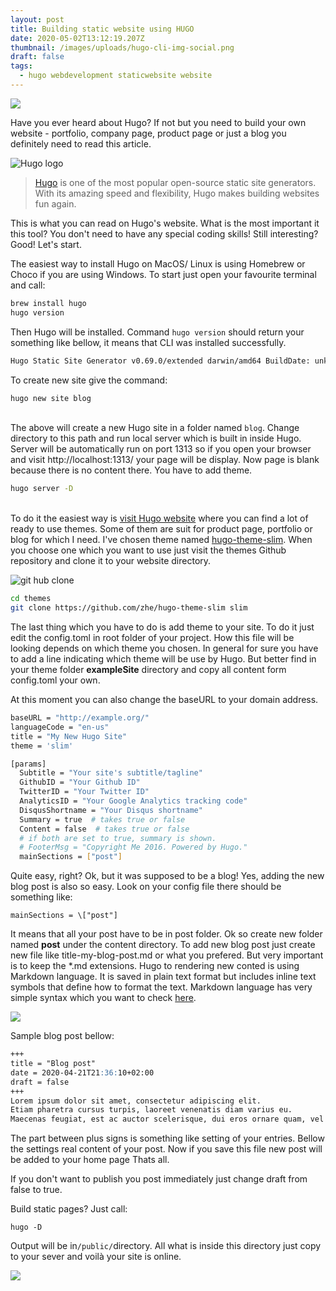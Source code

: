 ```yaml
---
layout: post
title: Building static website using HUGO
date: 2020-05-02T13:12:19.207Z
thumbnail: /images/uploads/hugo-cli-img-social.png
draft: false
tags:
  - hugo webdevelopment staticwebsite website
---
```

![](/images/uploads/hugo-cli-img-social.png)

Have you ever heard about Hugo? If not but you need to build your own website - portfolio, company page, product page or just a blog you definitely need to read this article. 

![Hugo logo ](/images/uploads/hugo-logo-wide.svg "Hugo logo")



> [Hugo](https://gohugo.io/) is one of the most popular open-source static site generators. With its amazing speed and flexibility, Hugo makes building websites fun again. 

This is what you can read on Hugo's website. What is the most important it this tool? You don't need to have any special coding skills! Still interesting? Good! Let's start.

The easiest way to install Hugo on MacOS/ Linux is using Homebrew or Choco if you are using Windows.  To start just open your favourite terminal and call: 



```bash
brew install hugo
hugo version
```

Then Hugo will be installed. Command `hugo version`  should return your something like bellow, it means that CLI was installed successfully. 



```bash
Hugo Static Site Generator v0.69.0/extended darwin/amd64 BuildDate: unknown
```

To create new site give the command: 

```bash
hugo new site blog
```

\
The above will create a new Hugo site in a folder named `blog`. Change directory to this path and run local server which is built in inside Hugo.  Server will be automatically run on port 1313 so if you open your browser and visit http://localhost:1313/ your page will be display. Now page is blank because there is no content there. You have to add theme. 

```bash
hugo server -D
```

\
To do it the easiest way is [visit Hugo website](https://themes.gohugo.io/) where you can find a lot of ready to use themes. Some of them are suit for product page, portfolio or blog for which I need. I've chosen theme named [hugo-theme-slim](https://github.com/zhe/hugo-theme-slim). When you choose one which you want to use just visit the themes Github repository and clone it to your website directory. 

![git hub clone](/images/uploads/clone-git.gif)



```bash
cd themes
git clone https://github.com/zhe/hugo-theme-slim slim
```

The last thing which you have to do is add theme to your site. To do it just edit the config.toml in root folder of your project. How this file will be looking depends on which theme you chosen. In general for sure you have to add a line indicating which theme will be use by Hugo. But better find in your theme folder **exampleSite** directory and copy all content form config.toml your own. 

At this moment you can also change the baseURL to your domain address. 

```bash
baseURL = "http://example.org/"
languageCode = "en-us"
title = "My New Hugo Site"
theme = 'slim'

[params]
  Subtitle = "Your site's subtitle/tagline"
  GithubID = "Your Github ID"
  TwitterID = "Your Twitter ID"
  AnalyticsID = "Your Google Analytics tracking code"
  DisqusShortname = "Your Disqus shortname"
  Summary = true  # takes true or false
  Content = false  # takes true or false
  # if both are set to true, summary is shown.
  # FooterMsg = "Copyright Me 2016. Powered by Hugo."
  mainSections = ["post"]
```

Quite easy, right? Ok, but it was supposed to be a blog! Yes, adding the new blog post is also so easy. Look on your config file there should be something like: 

```
mainSections = \["post"]
```

It means that all your post have to be in post folder. Ok so create new folder named **post** under the content directory. To add new blog post just create new file like title-my-blog-post.md or what you prefered. But very important is to keep the *.md extensions. Hugo to rendering new conted is using Markdown language. It is saved in plain text format but includes inline text symbols that define how to format the text. Markdown language has very simple syntax which you want to check [here](https://guides.github.com/features/mastering-markdown/). 

![](/images/uploads/dir-tree.png)

Sample blog post bellow:

```markdown
+++
title = "Blog post"
date = 2020-04-21T21:36:10+02:00
draft = false
+++
Lorem ipsum dolor sit amet, consectetur adipiscing elit.
Etiam pharetra cursus turpis, laoreet venenatis diam varius eu. 
Maecenas feugiat, est ac auctor scelerisque, dui eros ornare quam, vel vestibulum neque sapien et sapien. Cras congue, augue eu tristique ullamcorper, justo dui euismod dolor, quis faucibus eros turpis id mauris. Lorem ipsum dolor sit amet, consectetur adipiscing elit. Donec dolor magna, imperdiet et lacinia id, suscipit vel velit. Aliquam luctus leo sit amet magna tempor, in aliquet dolor placerat. Donec eget aliquet purus. Donec feugiat dapibus ipsum et iaculis. Cras convallis nec elit ut porta. Vestibulum dignissim auctor tincidunt. Duis hendrerit, nibh sit amet tempor porttitor, diam felis vulputate mauris, ut tincidunt mauris nisi at magna.


```

The part between plus signs is something like setting of your entries. Bellow the settings real content of your post. Now if you save this file new post will be added to your home page Thats all.

If you don't want to publish you post immediately just change draft from false to true. 

Build static pages[](https://gohugo.io/getting-started/quick-start/#step-7-build-static-pages)? Just call:

```
hugo -D
```

Output will be in`/public/`directory. All what is inside this directory just copy to your sever and voilà your site is online.



![](/images/uploads/screenshot-2020-05-02-at-21.25.11.png)